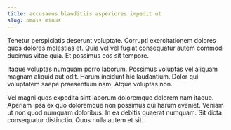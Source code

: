 ```yaml
---
title: accusamus blanditiis asperiores impedit ut
slug: omnis minus
---
```


Tenetur perspiciatis deserunt voluptate. Corrupti exercitationem dolores quos dolores molestias et. Quia vel vel fugiat consequatur autem commodi ducimus vitae quia. Et possimus eos sit tempore.

Itaque voluptas numquam porro laborum. Possimus voluptas vel aliquam magnam aliquid aut odit. Harum incidunt hic laudantium. Dolor qui voluptatem saepe praesentium nam. Atque voluptas non.

Vel magni quos expedita sint laborum doloremque dolorem nam itaque. Aperiam ipsa ex quo doloremque non possimus qui harum eveniet. Veniam ut non quod numquam doloribus. In ea debitis quaerat numquam. Sit dicta consequatur distinctio. Quos nulla autem et sit.
